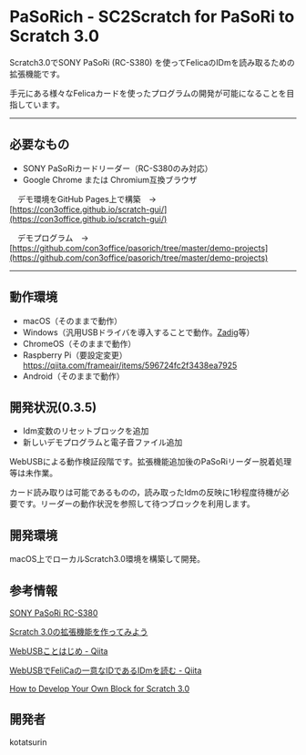 # PaSoRich - SC2Scratch for PaSoRi to Scratch 3.0
Scratch3.0でSONY PaSoRi (RC-S380) を使ってFelicaのIDmを読み取るための拡張機能です。

手元にある様々なFelicaカードを使ったプログラムの開発が可能になることを目指しています。

---

## 必要なもの
- SONY PaSoRiカードリーダー（RC-S380のみ対応）
- Google Chrome または Chromium互換ブラウザ

　デモ環境をGitHub Pages上で構築　→　[https://con3office.github.io/scratch-gui/](https://con3office.github.io/scratch-gui/)

　デモプログラム　→　[https://github.com/con3office/pasorich/tree/master/demo-projects](https://github.com/con3office/pasorich/tree/master/demo-projects)

---

## 動作環境
- macOS（そのままで動作）
- Windows（汎用USBドライバを導入することで動作。[Zadig](https://zadig.akeo.ie)等）
- ChromeOS（そのままで動作）
- Raspberry Pi（要設定変更） https://qiita.com/frameair/items/596724fc2f3438ea7925
- Android（そのままで動作）

## 開発状況(0.3.5)
- Idm変数のリセットブロックを追加
- 新しいデモプログラムと電子音ファイル追加

WebUSBによる動作検証段階です。拡張機能追加後のPaSoRiリーダー脱着処理等は未作業。

カード読み取りは可能であるものの，読み取ったIdmの反映に1秒程度待機が必要です。リーダーの動作状況を参照して待つブロックを利用します。

## 開発環境
macOS上でローカルScratch3.0環境を構築して開発。

## 参考情報

[SONY PaSoRi RC-S380](https://www.sony.co.jp/Products/felica/consumer/products/RC-S380.html)

[Scratch 3.0の拡張機能を作ってみよう](https://ja.scratch-wiki.info/wiki/Scratch_3.0の拡張機能を作ってみよう)

[WebUSBことはじめ - Qiita](https://qiita.com/Aruneko/items/aebb75feca5bed12fe32)

[WebUSBでFeliCaの一意なIDであるIDmを読む - Qiita](https://qiita.com/saturday06/items/333fcdf5b3b8030c9b05)

[How to Develop Your Own Block for Scratch 3.0](https://medium.com/@hiroyuki.osaki/how-to-develop-your-own-block-for-scratch-3-0-1b5892026421)

## 開発者
kotatsurin
